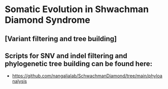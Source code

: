 # Somatic Evolution in Shwachman Diamond Syndrome
 
 ## [Variant filtering and tree building]
 ## Scripts for SNV and indel filtering and phylogenetic tree building can be found here:  
 * https://github.com/nangalialab/SchwachmanDiamond/tree/main/phyloanalysis

